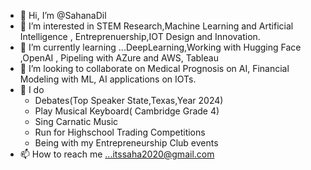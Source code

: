 - 👋 Hi, I’m @SahanaDil
- 👀 I’m interested in STEM Research,Machine Learning and Artificial Intelligence , Entreprenuership,IOT Design and Innovation.
- 🌱 I’m currently learning ...DeepLearning,Working with Hugging Face ,OpenAI , Pipeling with AZure and AWS, Tableau
- 💞️ I’m looking to collaborate on Medical Prognosis on AI, Financial Modeling with ML, AI applications on IOTs.
- 💞️ I do
     - Debates(Top Speaker State,Texas,Year 2024)
     - Play Musical Keyboard( Cambridge Grade 4)
     - Sing Carnatic Music
     - Run for Highschool Trading Competitions
     - Being with my Entrepreneurship Club events
- 📫 How to reach me ...itssaha2020@gmail.com    


<!---
SahanaDil/SahanaDil is a ✨ special ✨ repository because its `README.md` (this file) appears on your GitHub profile.
You can click the Preview link to take a look at your changes.
--->
